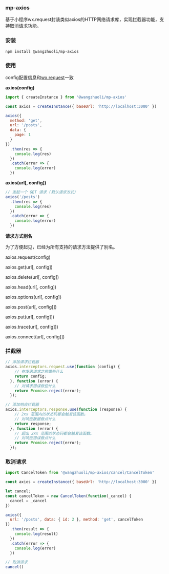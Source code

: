 ### mp-axios
基于小程序wx.request封装类似axios的HTTP网络请求库，实现拦截器功能，支持取消请求功能。

### 安装
```
npm install @wangzhuoli/mp-axios
```

### 使用
config配置信息和[wx.request](https://developers.weixin.qq.com/miniprogram/dev/api/network/request/wx.request.html)一致

**axios(config)**
```javascript
import { createInstance } from '@wangzhuoli/mp-axios'

const axios = createInstance({ baseUrl: 'http://localhost:3000' })

axios({
  method: 'get',
  url: '/posts',
  data: { 
    page: 1 
  }
})
  .then(res => {
    console.log(res)
  })
  .catch(error => {
    console.log(error)
  })
```
**axios(url[, config])**
```javascript
// 发起一个 GET 请求 (默认请求方式)
axios('/posts')
  .then(res => {
    console.log(res)
  })
  .catch(error => {
    console.log(error)
  })
```
**请求方式别名**

为了方便起见，已经为所有支持的请求方法提供了别名。

axios.request(config)

axios.get(url[, config])

axios.delete(url[, config])

axios.head(url[, config])

axios.options(url[, config])

axios.post(url[, config]])

axios.put(url[, config]])

axios.trace(url[, config]])

axios.connect(url[, config]])

### 拦截器
````javascript
// 添加请求拦截器
axios.interceptors.request.use(function (config) {
    // 在发送请求之前做些什么
    return config;
  }, function (error) {
    // 对请求错误做些什么
    return Promise.reject(error);
  });

// 添加响应拦截器
axios.interceptors.response.use(function (response) {
    // 2xx 范围内的状态码都会触发该函数。
    // 对响应数据做点什么
    return response;
  }, function (error) {
    // 超出 2xx 范围的状态码都会触发该函数。
    // 对响应错误做点什么
    return Promise.reject(error);
  });
````

### 取消请求
```javascript
import CancelToken from '@wangzhuoli/mp-axios/cancel/CancelToken'

const axios = createInstance({ baseUrl: 'http://localhost:3000' })

let cancel;
const cancelToken = new CancelToken(function(_cancel) {
  cancel = _cancel
})

axios({
  url: '/posts', data: { id: 2 }, method: 'get', cancelToken
})
  .then(result => {
    console.log(result)
  })
  .catch(error => {
    console.log(error)
  })

// 取消请求
cancel()
```
